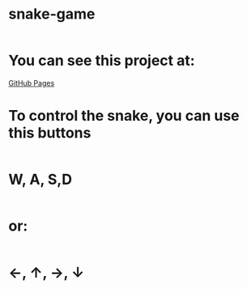 # snake-game

<div style="display:flex; flex-direction: column; padding: 0">
    <h1>You can see this project at:</h1>
    <a href="https://cheery-youtiao-bcffdb.netlify.app/">GitHub Pages</a>
    <h1>To control the snake, you can use this buttons</h1>
    <h1>W, A, S,D</h1>
    <h1>or:</h1>
    <h1>←, ↑, →, ↓</h1>
</div>
